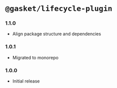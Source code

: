 # `@gasket/lifecycle-plugin`

### 1.1.0

- Align package structure and dependencies

### 1.0.1

- Migrated to monorepo

### 1.0.0

- Initial release
